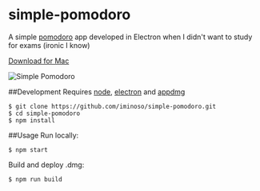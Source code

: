 # simple-pomodoro
A simple [pomodoro](http://pomodorotechnique.com/) app developed in Electron when I didn't want to study for exams (ironic I know)

[Download for Mac](https://github.com/iminoso/simple-pomodoro/releases/download/0.1.0/simplepomodoro.dmg)

![Simple Pomodoro](http://new.tinygrab.com/47237f2f0f3dff5fd133342e86d48c3f79b1a49be9.png)

##Development
Requires [node](https://github.com/nodejs/node), [electron](https://github.com/electron/electron) and [appdmg](https://github.com/LinusU/node-appdmg)
```
$ git clone https://github.com/iminoso/simple-pomodoro.git
$ cd simple-pomodoro
$ npm install
```

##Usage
Run locally:
```
$ npm start
```
Build and deploy .dmg:
```
$ npm run build
```
